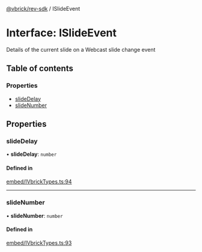 [@vbrick/rev-sdk](../README.md) / ISlideEvent

# Interface: ISlideEvent

Details of the current slide on a Webcast slide change event

## Table of contents

### Properties

- [slideDelay](ISlideEvent.md#slidedelay)
- [slideNumber](ISlideEvent.md#slidenumber)

## Properties

### slideDelay

• **slideDelay**: `number`

#### Defined in

[embed/IVbrickTypes.ts:94](https://github.com/vbrick/rev-sdk-js/blob/bdcf956/src/embed/IVbrickTypes.ts#L94)

___

### slideNumber

• **slideNumber**: `number`

#### Defined in

[embed/IVbrickTypes.ts:93](https://github.com/vbrick/rev-sdk-js/blob/bdcf956/src/embed/IVbrickTypes.ts#L93)
